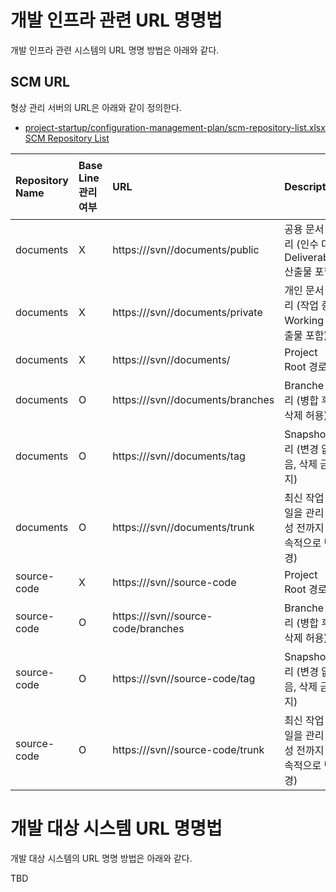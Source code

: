 # 개발 인프라 관련 URL 명명법 #

개발 인프라 관련 시스템의 URL 명명 방법은 아래와 같다.

## SCM URL ##

형상 관리 서버의 URL은 아래와 같이 정의한다.

  * [project-startup/configuration-management-plan/scm-repository-list.xlsx SCM Repository List](https://codelabor.googlecode.com/svn/trunk/documentation/1)

|Repository Name|Base Line 관리 여부|URL|Description|채택 여부|
|:--------------|:--------------|:--|:----------|:----|
|documents      |X              |https://<scm server>/svn/<project code>/documents/public|공용 문서 관리 (인수 대상 Deliverable 산출물 포함)|O    |
|documents      |X              |https://<scm server>/svn/<project code>/documents/private|개인 문서 관리 (작업 중인 Working 산출물 포함)|O    |
|documents      |X              |https://<scm server>/svn/<project code>/documents/|Project Root 경로|O    |
|documents      |O              |https://<scm server>/svn/<project code>/documents/branches|Branche 관리 (병합 후, 삭제 허용)|X    |
|documents      |O              |https://<scm server>/svn/<project code>/documents/tag|Snapshot 관리 (변경 없음, 삭제 금지)|X    |
|documents      |O              |https://<scm server>/svn/<project code>/documents/trunk|최신 작업 파일을 관리 (완성 전까지 지속적으로 변경)|X    |
|source-code    |X              |https://<scm server>/svn/<project code>/source-code|Project Root 경로|X    |
|source-code    |O              |https://<scm server>/svn/<project code>/source-code/branches|Branche 관리 (병합 후, 삭제 허용)|O    |
|source-code    |O              |https://<scm server>/svn/<project code>/source-code/tag|Snapshot 관리 (변경 없음, 삭제 금지)|O    |
|source-code    |O              |https://<scm server>/svn/<project code>/source-code/trunk|최신 작업 파일을 관리 (완성 전까지 지속적으로 변경)|O    |


# 개발 대상 시스템 URL 명명법 #
개발 대상 시스템의 URL 명명 방법은 아래와 같다.

TBD